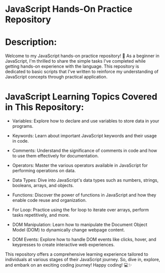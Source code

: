 # JavaScript Hands-On Practice Repository

# Description:
Welcome to my JavaScript hands-on practice repository! 🎉
As a beginner in JavaScript, I'm thrilled to share the simple tasks I've completed while getting hands-on experience with the language. This repository is dedicated to basic scripts that I've written to reinforce my understanding of JavaScript concepts through practical application.

# JavaScript Learning Topics Covered in This Repository:

* Variables: Explore how to declare and use variables to store data in your programs.

* Keywords: Learn about important JavaScript keywords and their usage in code.

* Comments: Understand the significance of comments in code and how to use them effectively for documentation.

* Operators: Master the various operators available in JavaScript for performing operations on data.

* Data Types: Dive into JavaScript's data types such as numbers, strings, booleans, arrays, and objects.

* Functions: Discover the power of functions in JavaScript and how they enable code reuse and organization.

* For Loop: Practice using the for loop to iterate over arrays, perform tasks repetitively, and more.

* DOM Manipulation: Learn how to manipulate the Document Object Model (DOM) to dynamically change webpage content.

* DOM Events: Explore how to handle DOM events like clicks, hover, and keypresses to create interactive web experiences.

This repository offers a comprehensive learning experience tailored to individuals at various stages of their JavaScript journey.
 So, dive in, explore, and embark on an exciting coding journey! Happy coding! 💻✨
